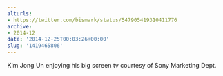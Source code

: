 ```yaml
---
alturls:
- https://twitter.com/bismark/status/547905419310411776
archive:
- 2014-12
date: '2014-12-25T00:03:26+00:00'
slug: '1419465806'
---
```


Kim Jong Un enjoying his big screen tv courtesy of Sony Marketing Dept.

